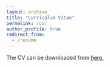 ```yaml
---
layout: archive
title: "Curriculum Vitae"
permalink: /cv/
author_profile: true
redirect_from:
  - /resume
---
```


The CV can be downloaded from [here.](https://ieyada.github.io/files/official_cv.pdf) 